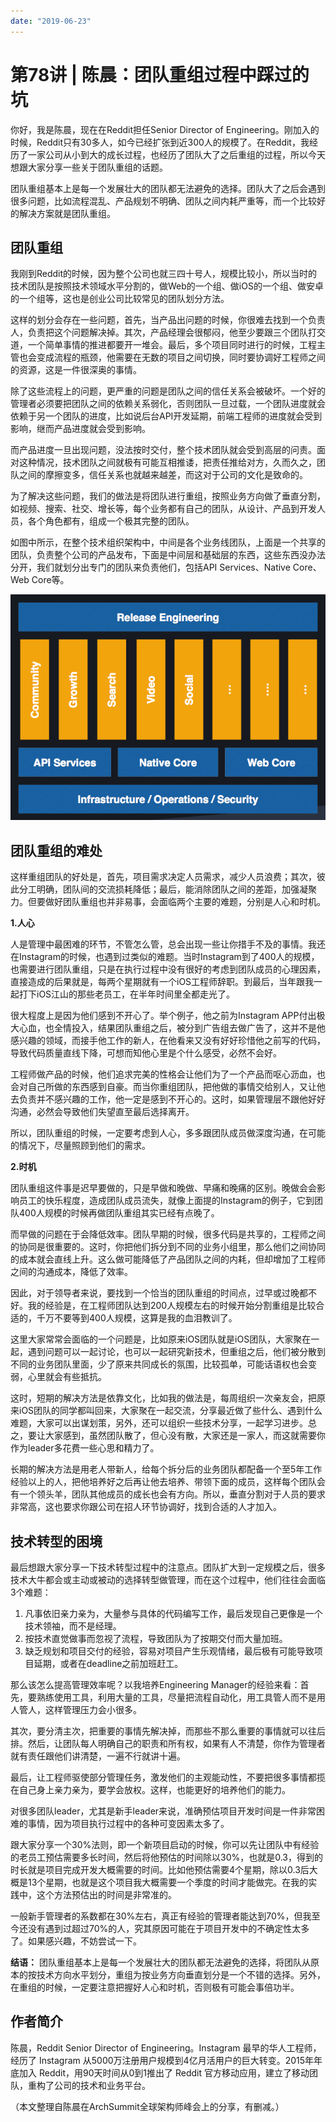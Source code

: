 ```yaml
---
date: "2019-06-23"
---  
```

      
# 第78讲 | 陈晨：团队重组过程中踩过的坑
你好，我是陈晨，现在在Reddit担任Senior Director of Engineering。刚加入的时候，Reddit只有30多人，如今已经扩张到近300人的规模了。在Reddit，我经历了一家公司从小到大的成长过程，也经历了团队大了之后重组的过程，所以今天想跟大家分享一些关于团队重组的话题。

团队重组基本上是每一个发展壮大的团队都无法避免的选择。团队大了之后会遇到很多问题，比如流程混乱、产品规划不明确、团队之间内耗严重等，而一个比较好的解决方案就是团队重组。

## 团队重组

我刚到Reddit的时候，因为整个公司也就三四十号人，规模比较小，所以当时的技术团队是按照技术领域水平分割的，做Web的一个组、做iOS的一个组、做安卓的一个组等，这也是创业公司比较常见的团队划分方法。

这样的划分会存在一些问题，首先，当产品出问题的时候，你很难去找到一个负责人，负责把这个问题解决掉。其次，产品经理会很郁闷，他至少要跟三个团队打交道，一个简单事情的推进都要开一堆会。最后，多个项目同时进行的时候，工程主管也会变成流程的瓶颈，他需要在无数的项目之间切换，同时要协调好工程师之间的资源，这是一件很深奥的事情。

除了这些流程上的问题，更严重的问题是团队之间的信任关系会被破坏。一个好的管理者必须要把团队之间的依赖关系弱化，否则团队一旦过载，一个团队进度就会依赖于另一个团队的进度，比如说后台API开发延期，前端工程师的进度就会受到影响，继而产品进度就会受到影响。

<!-- [[[read_end]]] -->

而产品进度一旦出现问题，没法按时交付，整个技术团队就会受到高层的问责。面对这种情况，技术团队之间就极有可能互相推诿，把责任推给对方，久而久之，团队之间的摩擦变多，信任关系也就越来越差，而这对于公司的文化是致命的。

为了解决这些问题，我们的做法是将团队进行重组，按照业务方向做了垂直分割，如视频、搜索、社交、增长等，每个业务都有自己的团队，从设计、产品到开发人员，各个角色都有，组成一个极其完整的团队。

如图中所示，在整个技术组织架构中，中间是各个业务线团队，上面是一个共享的团队，负责整个公司的产品发布，下面是中间层和基础层的东西，这些东西没办法分开，我们就划分出专门的团队来负责他们，包括API Services、Native Core、Web Core等。

![](./httpsstatic001geekbangorgresourceimage63656338d60f1efe1a6b402a9b431ade1d65.png)

## 团队重组的难处

这样重组团队的好处是，首先，项目需求决定人员需求，减少人员浪费；其次，彼此分工明确，团队间的交流损耗降低；最后，能消除团队之间的差距，加强凝聚力。但要做好团队重组也并非易事，会面临两个主要的难题，分别是人心和时机。

**1.人心**

人是管理中最困难的环节，不管怎么管，总会出现一些让你措手不及的事情。我还在Instagram的时候，也遇到过类似的难题。当时Instagram到了400人的规模，也需要进行团队重组，只是在执行过程中没有很好的考虑到团队成员的心理因素，直接造成的后果就是，每两个星期就有一个iOS工程师辞职。到最后，当年跟我一起打下iOS江山的那些老员工，在半年时间里全都走光了。

很大程度上是因为他们感到不开心了。举个例子，他之前为Instagram APP付出极大心血，也全情投入，结果团队重组之后，被分到广告组去做广告了，这并不是他感兴趣的领域，而接手他工作的新人，在他看来又没有好好珍惜他之前写的代码，导致代码质量直线下降，可想而知他心里是个什么感受，必然不会好。

工程师做产品的时候，他们追求完美的性格会让他们为了一个产品而呕心沥血，也会对自己所做的东西感到自豪。而当你重组团队，把他做的事情交给别人，又让他去负责并不感兴趣的工作，他一定是感到不开心的。这时，如果管理层不跟他好好沟通，必然会导致他们失望直至最后选择离开。

所以，团队重组的时候，一定要考虑到人心，多多跟团队成员做深度沟通，在可能的情况下，尽量照顾到他们的需求。

**2.时机**

团队重组这件事是迟早要做的，只是早做和晚做、早痛和晚痛的区别。晚做会会影响员工的快乐程度，造成团队成员流失，就像上面提的Instagram的例子，它到团队400人规模的时候再做团队重组其实已经有点晚了。

而早做的问题在于会降低效率。团队早期的时候，很多代码是共享的，工程师之间的协同是很重要的。这时，你把他们拆分到不同的业务小组里，那么他们之间协同的成本就会直线上升。这么做可能降低了产品团队之间的内耗，但却增加了工程师之间的沟通成本，降低了效率。

因此，对于领导者来说，要找到一个恰当的团队重组的时间点，过早或过晚都不好。我的经验是，在工程师团队达到200人规模左右的时候开始分割重组是比较合适的，千万不要等到400人规模，这算是我的血泪教训了。

这里大家常常会面临的一个问题是，比如原来iOS团队就是iOS团队，大家聚在一起，遇到问题可以一起讨论，也可以一起研究新技术，但重组之后，他们被分散到不同的业务团队里面，少了原来共同成长的氛围，比较孤单，可能话语权也会变弱，心里就会有些抵抗。

这时，短期的解决方法是依靠文化，比如我的做法是，每周组织一次亲友会，把原来iOS团队的同学都叫回来，大家聚在一起交流，分享最近做了些什么、遇到什么难题，大家可以出谋划策，另外，还可以组织一些技术分享，一起学习进步。总之，要让大家感到，虽然团队散了，但心没有散，大家还是一家人，而这就需要你作为leader多花费一些心思和精力了。

长期的解决方法是用老人带新人，给每个拆分后的业务团队都配备一个至5年工作经验以上的人，把他培养好之后再让他去培养、带领下面的成员，这样每个团队会有一个领头羊，团队其他成员的成长也会有方向。所以，垂直分割对于人员的要求非常高，这也要求你跟公司在招人环节协调好，找到合适的人才加入。

## 技术转型的困境

最后想跟大家分享一下技术转型过程中的注意点。团队扩大到一定规模之后，很多技术大牛都会或主动或被动的选择转型做管理，而在这个过程中，他们往往会面临3个难题：

1.  凡事依旧亲力亲为，大量参与具体的代码编写工作，最后发现自己更像是一个技术领袖，而不是经理。
2.  按技术直觉做事而忽视了流程，导致团队为了按期交付而大量加班。
3.  缺乏规划和项目交付的经验，容易对项目产生乐观情绪，最后极有可能导致项目延期，或者在deadline之前加班赶工。

那么该怎么提高管理效率呢？以我培养Engineering Manager的经验来看：首先，要熟练使用工具，利用大量的工具，尽量把流程自动化，用工具管人而不是用人管人，这样管理压力会小很多。

其次，要分清主次，把重要的事情先解决掉，而那些不那么重要的事情就可以往后排。然后，让团队每人明确自己的职责和所有权，如果有人不清楚，你作为管理者就有责任跟他们讲清楚，一遍不行就讲十遍。

最后，让工程师驱使部分管理任务，激发他们的主观能动性，不要把很多事情都揽在自己身上亲力亲为，要学会放权。这样，也能更好的培养他们的能力。

对很多团队leader，尤其是新手leader来说，准确预估项目开发时间是一件非常困难的事情，因为项目执行过程中的各种可变因素太多了。

跟大家分享一个30\%法则，即一个新项目启动的时候，你可以先让团队中有经验的老员工预估需要多长时间，然后将他预估的时间除以30\%，也就是0.3，得到的时长就是项目完成开发大概需要的时间。比如他预估需要4个星期，除以0.3后大概是13个星期，也就是这个项目我大概需要一个季度的时间才能做完。在我的实践中，这个方法预估出的时间是非常准的。

一般新手管理者的系数都在30\%左右，真正有经验的管理者能达到70\%，但我至今还没有遇到过超过70\%的人，究其原因可能在于项目开发中的不确定性太多了。如果感兴趣，不妨尝试一下。

**结语：** 团队重组基本上是每一个发展壮大的团队都无法避免的选择，将团队从原本的按技术方向水平划分，重组为按业务方向垂直划分是一个不错的选择。另外，在重组的时候，一定要注意把握好人心和时机，否则极有可能会事倍功半。

## 作者简介

陈晨，Reddit Senior Director of Engineering。Instagram 最早的华人工程师，经历了 Instagram 从5000万注册用户规模到4亿月活用户的巨大转变。2015年年底加入 Reddit，用90天时间从0到1推出了 Reddit 官方移动应用，建立了移动团队，重构了公司的技术和业务平台。

（本文整理自陈晨在ArchSummit全球架构师峰会上的分享，有删减。）